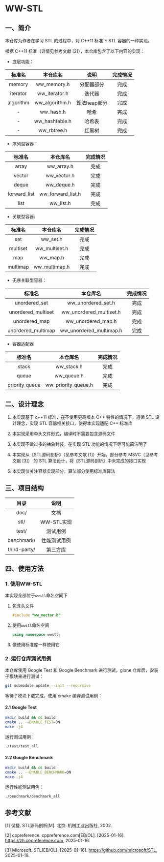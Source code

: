 # WW-STL

## 一、简介

本仓库为作者在学习 STL 的过程中，对 C++11 标准下 STL 容器的一种实现。

根据 C++11 标准（详情见参考文献 [2]），本仓库包含了以下内容的实现：

+ 底层功能：

| 标准名 | 本仓库名 | 说明 | 完成情况 |
| :---: | :---: | :---: | :---: |
| memory | ww_memory.h | 分配器部分 | 完成 |
| iterator | ww_iterator.h | 迭代器 | 完成 |
| algorithm | ww_algorithm.h | 算法heap部分 | 完成 |
| - | ww_hash.h | 哈希 | 完成 |
| - | ww_hashtable.h | 哈希表 | 完成 |
| - | ww_rbtree.h | 红黑树 | 完成 |

+ 序列型容器：

| 标准名 | 本仓库名 | 完成情况 |
| :---: | :---: | :---: |
| array | ww_array.h | 完成 |
| vector | ww_vector.h | 完成 |
| deque | ww_deque.h | 完成 |
| forward_list | ww_forward_list.h | 完成 |
| list | ww_list.h | 完成 |

+ 关联型容器:

| 标准名 | 本仓库名 | 完成情况 |
| :---: | :---: | :---: |
| set | ww_set.h | 完成 |
| multiset | ww_multiset.h | 完成 |
| map | ww_map.h | 完成 |
| multimap | ww_multimap.h | 完成 |

+ 无序关联型容器：

| 标准名 | 本仓库名 | 完成情况 |
| :---: | :---: | :---: |
| unordered_set | ww_unordered_set.h | 完成 |
| unordered_multiset | ww_unordered_multiset.h | 完成 |
| unordered_map | ww_unordered_map.h | 完成 |
| unordered_multimap | ww_unordered_multimap.h | 完成 |

+ 容器适配器

| 标准名 | 本仓库名 | 完成情况 |
| :---: | :---: | :---: |
| stack | ww_stack.h | 完成 |
| queue | ww_queue.h | 完成 |
| priority_queue | ww_priority_queue.h | 完成 |

## 二、设计理念

1. 本实现基于 c++11 标准，在不使用更高版本 C++ 特性的情况下，遵循 STL 设计理念，实现 STL 容器相关接口，使得本实现适配 C++ 标准库

2. 本实现采用单头文件形式，编译时不需要包含源码文件

3. 本实现不做过多的抽象封装，在实现 STL 功能的情况下尽可能简洁明了

4. 本实现从《STL源码剖析》（见参考文献 [1]）开始，部分参考 MSVC（见参考文献 [3]） 的 STL 算法设计，将《STL源码剖析》中未完成的接口实现

5. 本实现仅关注容器实现部分，算法部分使用标准库算法

## 三、项目结构

| 目录 | 说明 |
| :---: | :---: |
| doc/ | 文档 |
| stl/ | WW-STL实现 |
| test/ | 测试用例 |
| benchmark/ | 性能测试用例 |
| third-party/ | 第三方库 |

## 四、使用方法

### 1. 使用WW-STL

本实现全部位于`wwstl`命名空间下

1. 包含头文件

    ```c++
    #include "ww_vector.h"
    ```

2. 使用`wwstl`命名空间

    ```c++
    using namespace wwstl;
    ```

3. 像使用标准库一样使用它

### 2. 运行仓库测试用例

本仓库使用 Google Test 和 Google Benchmark 进行测试，glone 仓库后，安装子模块来进行测试：

```bash
git submodule update --init --recursive
```

等待子模块下载完成，使用 cmake 编译测试用例：

#### 2.1 Google Test

```bash
mkdir build && cd build
cmake .. --ENABLE_TEST=ON
make -j4
```

运行测试用例：

```bash
./test/test_all
```

#### 2.2 Google Benchmark

```bash
mkdir build && cd build
cmake .. --ENABLE_BENCHMARK=ON
make -j4
```

运行性能测试用例：

```bash
./benchmark/benchmark_all
```

## 参考文献

[1] 侯捷. STL源码剖析[M]. 北京: 机械工业出版社, 2002.

[2] cppreference. cppreference.com[EB/OL]. [2025-01-16]. <https://zh.cppreference.com>, 2025-01-16.

[3] Microsoft. STL[EB/OL]. [2025-01-16]. <https://github.com/microsoft/STL>, 2025-01-16.
